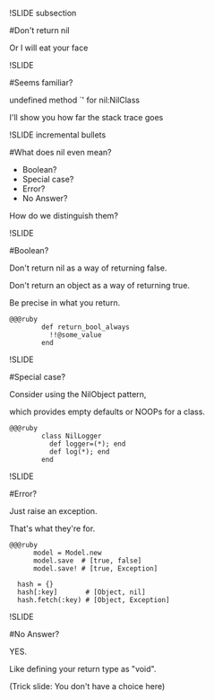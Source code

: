 !SLIDE subsection

#Don't return nil

Or I will eat your face

!SLIDE

#Seems familiar?

undefined method `' for nil:NilClass

I'll show you how far the stack trace goes

!SLIDE incremental bullets

#What does nil even mean?

* Boolean?
* Special case?
* Error?
* No Answer?

How do we distinguish them?

!SLIDE

#Boolean?

Don't return nil as a way of returning false.

Don't return an object as a way of returning true.

Be precise in what you return.

    @@@ruby
            def return_bool_always
              !!@some_value
            end

!SLIDE

#Special case?

Consider using the NilObject pattern,  

which provides empty defaults or NOOPs for a class.

    @@@ruby
            class NilLogger
              def logger=(*); end
              def log(*); end
            end

!SLIDE

#Error?

Just raise an exception.  

That's what they're for.

    @@@ruby
          model = Model.new
          model.save  # [true, false]
          model.save! # [true, Exception]

      hash = {}
      hash[:key]       # [Object, nil]
      hash.fetch(:key) # [Object, Exception]

!SLIDE

#No Answer?

YES.

Like defining your return type as "void".

(Trick slide: You don't have a choice here)